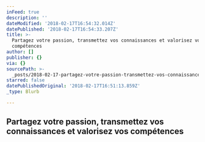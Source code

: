 ```yaml
---
inFeed: true
description: ''
dateModified: '2018-02-17T16:54:32.014Z'
datePublished: '2018-02-17T16:54:33.207Z'
title: >-
  Partagez votre passion, transmettez vos connaissances et valorisez vos
  compétences
author: []
publisher: {}
via: {}
sourcePath: >-
  _posts/2018-02-17-partagez-votre-passion-transmettez-vos-connaissances-et-val.md
starred: false
datePublishedOriginal: '2018-02-17T16:51:13.859Z'
_type: Blurb

---
```

## Partagez votre passion, transmettez vos connaissances et valorisez vos compétences